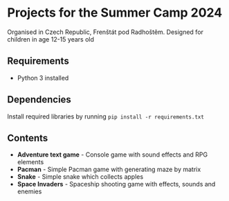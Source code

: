 # Projects for the Summer Camp 2024
Organised in Czech Republic, Frenštát pod Radhoštěm.
Designed for children in age 12-15 years old

## Requirements
- Python 3 installed

## Dependencies
Install required libraries by running
`pip install -r requirements.txt`

## Contents
- **Adventure text game** - Console game with sound effects and RPG elements
- **Pacman** - Simple Pacman game with generating maze by matrix
- **Snake** - Simple snake which collects apples
- **Space Invaders** - Spaceship shooting game with effects, sounds and enemies